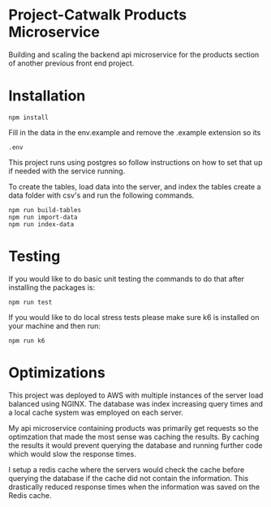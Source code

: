 # Project-Catwalk Products Microservice

Building and scaling the backend api microservice for the products section of another previous front end project.

# Installation

```
npm install
```

Fill in the data in the env.example and remove the .example extension so its
```
.env
```

This project runs using postgres so follow instructions on how to set that up if needed with the service running.

To create the tables, load data into the server, and index the tables create a data folder with csv's and run the following commands.

```
npm run build-tables
npm run import-data
npm run index-data
```

# Testing

If you would like to do basic unit testing the commands to do that after installing the packages is:

```
npm run test
```

If you would like to do local stress tests please make sure k6 is installed on your machine and then run:

```
npm run k6
```

# Optimizations

This project was deployed to AWS with multiple instances of the server load balanced using NGINX. The database was index increasing query times and a local cache system was employed on each server.

My api microservice containing products was primarily get requests so the optimzation that made the most sense was caching the results. By caching the results it would prevent querying the database and running further code which would slow the response times.

I setup a redis cache where the servers would check the cache before querying the database if the cache did not contain the information. This drastically reduced response times when the information was saved on the Redis cache.
